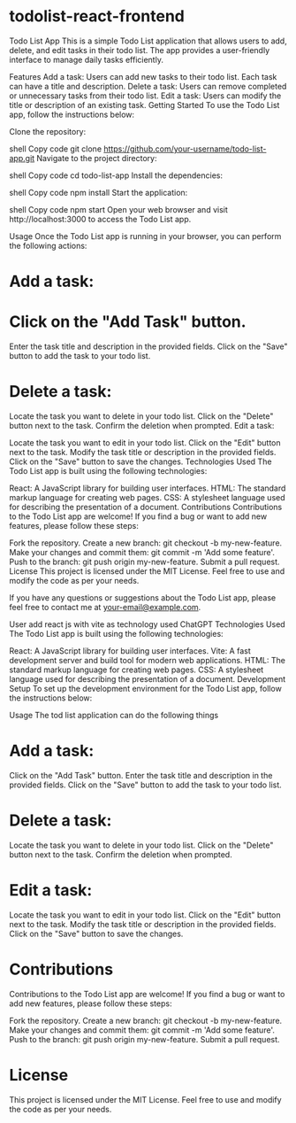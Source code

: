 # todolist-react-frontend
Todo List App
This is a simple Todo List application that allows users to add, delete, and edit tasks in their todo list. The app provides a user-friendly interface to manage daily tasks efficiently.

Features
Add a task: Users can add new tasks to their todo list. Each task can have a title and description.
Delete a task: Users can remove completed or unnecessary tasks from their todo list.
Edit a task: Users can modify the title or description of an existing task.
Getting Started
To use the Todo List app, follow the instructions below:

Clone the repository:

shell
Copy code
git clone https://github.com/your-username/todo-list-app.git
Navigate to the project directory:

shell
Copy code
cd todo-list-app
Install the dependencies:

shell
Copy code
npm install
Start the application:

shell
Copy code
npm start
Open your web browser and visit http://localhost:3000 to access the Todo List app.

Usage
Once the Todo List app is running in your browser, you can perform the following actions:

# Add a task:

# Click on the "Add Task" button.
Enter the task title and description in the provided fields.
Click on the "Save" button to add the task to your todo list.
# Delete a task:

Locate the task you want to delete in your todo list.
Click on the "Delete" button next to the task.
Confirm the deletion when prompted.
Edit a task:

Locate the task you want to edit in your todo list.
Click on the "Edit" button next to the task.
Modify the task title or description in the provided fields.
Click on the "Save" button to save the changes.
Technologies Used
The Todo List app is built using the following technologies:

React: A JavaScript library for building user interfaces.
HTML: The standard markup language for creating web pages.
CSS: A stylesheet language used for describing the presentation of a document.
Contributions
Contributions to the Todo List app are welcome! If you find a bug or want to add new features, please follow these steps:

Fork the repository.
Create a new branch: git checkout -b my-new-feature.
Make your changes and commit them: git commit -m 'Add some feature'.
Push to the branch: git push origin my-new-feature.
Submit a pull request.
License
This project is licensed under the MIT License. Feel free to use and modify the code as per your needs.

If you have any questions or suggestions about the Todo List app, please feel free to contact me at your-email@example.com.





User
add react js  with vite   as technology used
ChatGPT
Technologies Used
The Todo List app is built using the following technologies:

React: A JavaScript library for building user interfaces.
Vite: A fast development server and build tool for modern web applications.
HTML: The standard markup language for creating web pages.
CSS: A stylesheet language used for describing the presentation of a document.
Development Setup
To set up the development environment for the Todo List app, follow the instructions below:


Usage
The tod list application can do the following things

# Add a task:

Click on the "Add Task" button.
Enter the task title and description in the provided fields.
Click on the "Save" button to add the task to your todo list.
# Delete a task:

Locate the task you want to delete in your todo list.
Click on the "Delete" button next to the task.
Confirm the deletion when prompted.
# Edit a task:

Locate the task you want to edit in your todo list.
Click on the "Edit" button next to the task.
Modify the task title or description in the provided fields.
Click on the "Save" button to save the changes.
# Contributions
Contributions to the Todo List app are welcome! If you find a bug or want to add new features, please follow these steps:

Fork the repository.
Create a new branch: git checkout -b my-new-feature.
Make your changes and commit them: git commit -m 'Add some feature'.
Push to the branch: git push origin my-new-feature.
Submit a pull request.
# License
This project is licensed under the MIT License. Feel free to use and modify the code as per your needs.